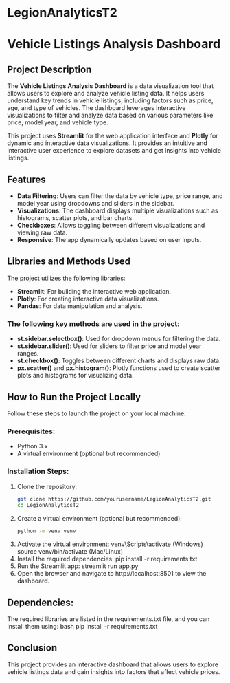 # LegionAnalyticsT2

# Vehicle Listings Analysis Dashboard

## Project Description

The **Vehicle Listings Analysis Dashboard** is a data visualization tool that allows users to explore and analyze vehicle listing data. It helps users understand key trends in vehicle listings, including factors such as price, age, and type of vehicles. The dashboard leverages interactive visualizations to filter and analyze data based on various parameters like price, model year, and vehicle type.

This project uses **Streamlit** for the web application interface and **Plotly** for dynamic and interactive data visualizations. It provides an intuitive and interactive user experience to explore datasets and get insights into vehicle listings.

## Features
- **Data Filtering**: Users can filter the data by vehicle type, price range, and model year using dropdowns and sliders in the sidebar.
- **Visualizations**: The dashboard displays multiple visualizations such as histograms, scatter plots, and bar charts.
- **Checkboxes**: Allows toggling between different visualizations and viewing raw data.
- **Responsive**: The app dynamically updates based on user inputs.

## Libraries and Methods Used
The project utilizes the following libraries:
- **Streamlit**: For building the interactive web application.
- **Plotly**: For creating interactive data visualizations.
- **Pandas**: For data manipulation and analysis.

### The following key methods are used in the project:
- **st.sidebar.selectbox()**: Used for dropdown menus for filtering the data.
- **st.sidebar.slider()**: Used for sliders to filter price and model year ranges.
- **st.checkbox()**: Toggles between different charts and displays raw data.
- **px.scatter()** and **px.histogram()**: Plotly functions used to create scatter plots and histograms for visualizing data.

## How to Run the Project Locally

Follow these steps to launch the project on your local machine:

### Prerequisites:
- Python 3.x
- A virtual environment (optional but recommended)

### Installation Steps:

1. Clone the repository:
   ```bash
   git clone https://github.com/yourusername/LegionAnalyticsT2.git
   cd LegionAnalyticsT2

2. Create a virtual environment (optional but recommended):
    ```bash
    python -m venv venv
3. Activate the virtual environment:
    venv\Scripts\activate (Windows)
    source venv/bin/activate (Mac/Linux)
4. Install the required dependencies:
    pip install -r requirements.txt
5. Run the Streamlit app:
    streamlit run app.py
6. Open the browser and navigate to http://localhost:8501 to view the dashboard.


## Dependencies:
The required libraries are listed in the requirements.txt file, and you can install them using: bash pip install -r requirements.txt

## Conclusion
This project provides an interactive dashboard that allows users to explore vehicle listings data and gain insights into factors that affect vehicle prices. 

